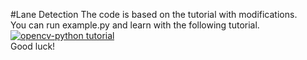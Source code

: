 #Lane Detection
The code is based on the tutorial with modifications.  
You can run example.py and learn with the following tutorial.
[![opencv-python tutorial](http://img.youtube.com/vi/eLTLtUVuuy4/0.jpg)](https://www.youtube.com/watch?v=eLTLtUVuuy4)  
Good luck!
